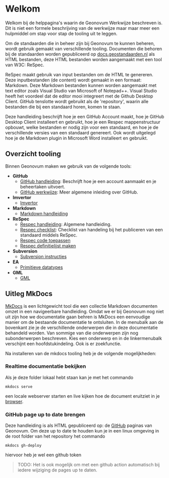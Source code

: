 # Welkom

Welkom bij de helppagina's waarin de Geonovum Werkwijze beschreven is. Dit is
niet een formele beschrijving van de werkwijze maar maar meer een hulpmiddel om
stap voor stap de tooling uit te leggen.

Om de standaarden die in beheer zijn bij Geonovum te kunnen beheren, wordt
gebruik gemaakt van verschillende tooling. Documenten die behoren bij de
standaarden worden gepubliceerd op
[docs.geostandaarden.nl](https://docs.geostandaarden.nl) als HTML bestanden,
deze HTML bestanden worden aangemaakt met een tool van W3C: ReSpec.

ReSpec maakt gebruik van input bestanden om de HTML te genereren. Deze
inputbestanden (de content) wordt gemaakt in een formaat: Markdown. Deze
Markdown bestanden kunnen worden aangemaakt met text editor zoals Visual Studio
van Microsoft of Notepad++. Visual Studio heeft het voordeel dat de editor mooi
integreert met de Github Desktop Client. GitHub tenslotte wordt gebruikt als de
'repository', waarin alle bestanden die bij een standaard horen, komen te
staan.

Deze handleiding beschrijft hoe je een GitHub Account maakt, hoe je GitHub
Desktop Client installeert en gebruikt, hoe je een Respec mappenstructuur
opbouwt, welke bestanden er nodig zijn voor een standaard, en hoe je de
verschillende versies van een standaard genereert. Ook wordt uitgelegd hoe je
de Markdown plugin in Microsoft Word installeert en gebruikt.

## Overzicht tooling

Binnen Geonovum maken we gebruik van de volgende tools:

- **GitHub**
   - [GitHub handleiding](GitHub.md): Beschrijft hoe je een account aanmaakt en
     je beheertaken uitvoert.
   - [GitHub werkwijze](GitHub-Inleiding.md): Meer algemene inleiding over GitHub.
- **Imvertor**
   - [Imvertor](Imvertor.md)
- **Markdown**
   - [Markdown handleiding](Markdown.md)
- **ReSpec**
   - [Respec handleiding](ReSpec.md): Algemene handleiding.
   - [Respec checklist](ReSpec-Checklists.md): Checklist van handeling bij het
     publiceren van een standaard middels ReSpec.
   - [Respec code toepassen](ReSpec-code-toepassen.md)
   - [Respec definitielijst maken](ReSpec-definitielijst-maken.md)
- **Subversion**
   - [Subversion instructies](SVN.md)
- **EA**
   - [Primitieve datatypes](EA-toepassing-standaarddatatypen.md)
- **GML**
   - [GML](GML.md)

## Uitleg MkDocs

[MkDocs](https://www.mkdocs.org/) is een lichtgewicht tool die een collectie
Markdown documenten omzet in een navigeerbare handleiding. Omdat we er bij
Geonovum nog niet uit zijn hoe we documentatie gaan behren is MkDocs een
eenvoudige manier om de bestaande documentatie te ontsluiten. In de menubalk
aan de bovenkant zie je de verschillende onderwerpen die in deze documentatie
behandeld worden. Van sommige van die onderwerpen zijn nog subonderwerpen
beschreven. Kies een onderwerp en in de linkermenubalk verschijnt een
hoofdstukindeling. Ook is er zoekfunctie.

Na installeren van de mkdocs tooling heb je de volgende mogelijkheden:

### Realtime documentatie bekijken

Als je deze folder lokaal hebt staan kan je met het commando

```
mkdocs serve
```

een locale webserver starten en live kijken hoe de document eruitziet in je [browser](http://127.0.0.1:8000/).

### GitHub page up to date brengen

Deze handleiding is als HTML gepubliceerd op: de
[GitHub](https://geonovum.github.io/handleiding-tooling/) paginas van Geonovum.
Om deze up to date te houden kun je in een linux omgeving in de root folder van
het repository het commando

```
mkdocs gh-deploy
```

hiervoor heb je wel een github token

>
> TODO: Het is ook mogelijk om met een github action automatisch bij iedere
> wijziging de pages up te daten.
>
